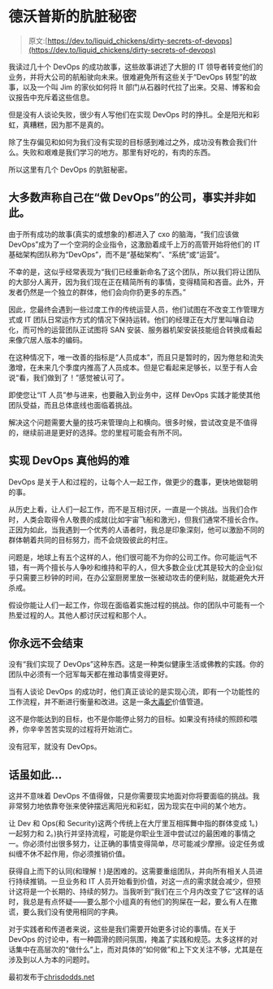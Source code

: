 # 德沃普斯的肮脏秘密

> 原文:[https://dev.to/liquid_chickens/dirty-secrets-of-devops](https://dev.to/liquid_chickens/dirty-secrets-of-devops)

我读过几十个 DevOps 的成功故事，这些故事讲述了大胆的 IT 领导者转变他们的业务，并将大公司的航船驶向未来。很难避免所有这些关于“DevOps 转型”的故事，以及一个叫 Jim 的家伙如何将 It 部门从石器时代拉了出来。交易、博客和会议报告中充斥着这些信息。

但是没有人谈论失败，很少有人写他们在实现 DevOps 时的挣扎。全是阳光和彩虹，真糟糕，因为那不是真的。

除了生存偏见和如何为我们没有实现的目标感到难过之外，成功没有教会我们什么。失败和艰难是我们学习的地方。那里有好吃的，有肉的东西。

所以这里有几个 DevOps 的肮脏秘密。

## 大多数声称自己在“做 DevOps”的公司，事实并非如此。

由于所有成功的故事(真实的或想象的)都进入了 cxo 的脑海，“我们应该做 DevOps”成为了一个空洞的企业指令，这激励着成千上万的高管开始将他们的 IT 基础架构团队称为“DevOps”，而不是“基础架构”、“系统”或“运营”。

不幸的是，这似乎经常表现为“我们已经重新命名了这个团队，所以我们将让团队的大部分人离开，因为我们现在正在精简所有的事情，变得精简和吝啬。此外，开发者仍然是一个独立的群体，他们会向你扔更多的东西。”

因此，您最终会遇到一些过度工作的传统运营人员，他们试图在不改变工作管理方式或 IT 团队日常运作方式的情况下保持运转。他们的经理正在大厅里叫嚷自动化，而可怜的运营团队正试图将 SAN 安装、服务器机架安装技能组合转换成看起来像穴居人版本的编码。

在这种情况下，唯一改善的指标是“人员成本”，而且只是暂时的，因为倦怠和流失激增，在未来几个季度内推高了人员成本。但是它看起来足够长，以至于有人会说“看，我们做到了！”感觉被认可了。

即使您让“IT 人员”参与进来，也要融入到业务中，这样 DevOps 实践才能使其他团队受益，而且总体底线也面临着挑战。

解决这个问题需要大量的技巧来管理向上和横向。很多时候，尝试改变是不值得的，继续前进是更好的选择。您的里程可能会有所不同。

## [](#implementing-devops-is-really-fucking-hard%E2%84%A2)实现 DevOps 真他妈的难

DevOps 是关于人和过程的，让每个人一起工作，做更少的蠢事，更快地做聪明的事。

从历史上看，让人们一起工作，而不是互相讨厌，一直是一个挑战。当我们合作时，人类会取得令人敬畏的成就(比如宇宙飞船和激光)，但我们通常不擅长合作。正因为如此，当我遇到一个优秀的人语者时，我总是印象深刻，他可以激励不同的群体朝着共同的目标努力，而不会烧毁彼此的村庄。

问题是，地球上有五个这样的人，他们很可能不为你的公司工作。你可能运气不错，有一两个擅长与人争吵和维持和平的人，但大多数企业(尤其是较大的企业)似乎只需要三秒钟的时间，在办公室厨房里放一张被动攻击的便利贴，就能避免大开杀戒。

假设你能让人们一起工作，你现在面临着实施过程的挑战。你的团队中可能有一个热爱过程的人。其他人都讨厌过程和那个人。

## [](#youre-never-finished)你永远不会结束

没有“我们实现了 DevOps”这种东西。这是一种类似健康生活或佛教的实践。你的团队中必须有一个冠军每天都在推动事情变得更好。

当有人谈论 DevOps 的成功时，他们真正谈论的是实现心流，即有一个功能性的工作流程，并不断进行衡量和改进。这是一条[大毒蛇](https://en.wikipedia.org/wiki/Ouroboros)价值管道。

这不是你能达到的目标，也不是你能停止努力的目标。如果没有持续的照顾和喂养，你辛辛苦苦实现的过程将开始消亡。

没有冠军，就没有 DevOps。

## [](#all-that-being-said)话虽如此...

这并不意味着 DevOps 不值得做，只是你需要现实地面对你将要面临的挑战。我非常努力地依靠夸张来使钟摆远离阳光和彩虹，因为现实在中间的某个地方。

让 Dev 和 Ops(和 Security)这两个传统上在大厅里互相挥舞中指的群体变成 1。)一起努力和 2。)执行并坚持流程，可能是你职业生涯中尝试过的最困难的事情之一。你必须付出很多努力，让正确的事情变得简单，尽可能减少摩擦。设定任务或纠缠不休不起作用，你必须推销价值。

获得自上而下的认同(和理解！)是困难的。这需要重组团队，并向所有相关人员进行持续推销。一旦业务和 IT 人员开始看到价值，对这一点的需求就会减少，但预计这将是一个长期的、持续的努力。当我听到“我们在三个月内改变了它”这样的话时，我总是有点怀疑——要么那个小组真的有他们的狗屎在一起，要么有人在撒谎，要么我们没有使用相同的字典。

对于实践者和传道者来说，这些是我们需要开始更多讨论的事情。在关于 DevOps 的讨论中，有一种圆滑的顾问氛围，掩盖了实践和规范。太多这样的对话集中在高层次的“做什么”上，而对具体的“如何做”和上下文关注不够，尤其是在涉及到以人为本的问题时。

最初发布于[chrisdodds.net](http://chrisdodds.net/dirty-secrets-of-devops/)